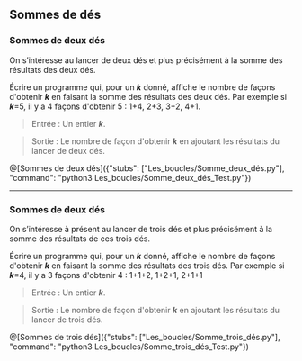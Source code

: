 ## Sommes de dés

### Sommes de deux dés

On s’intéresse au lancer de deux dés et plus précisément à la somme des résultats des deux dés. 

Écrire un programme qui, pour un ***k*** donné, affiche le nombre de façons d'obtenir ***k*** en faisant la somme des résultats des deux dés. Par exemple si ***k***=5, il y a 4 façons d'obtenir 5 : 1+4, 2+3, 3+2, 4+1.

> Entrée : Un entier ***k***.

> Sortie : Le nombre de façon d'obtenir ***k*** en ajoutant les résultats du lancer de deux dés.

@[Sommes de deux dés]({"stubs": ["Les_boucles/Somme_deux_dés.py"], "command": "python3 Les_boucles/Somme_deux_dés_Test.py"})

---

### Sommes de deux dés

On s’intéresse à présent au lancer de trois dés et plus précisément à la somme des résultats de ces trois dés. 

Écrire un programme qui, pour un ***k*** donné, affiche le nombre de façons d'obtenir ***k*** en faisant la somme des résultats des trois dés. Par exemple si ***k***=4, il y a 3 façons d'obtenir 4 : 1+1+2, 1+2+1, 2+1+1

> Entrée : Un entier ***k***.

> Sortie : Le nombre de façon d'obtenir ***k*** en ajoutant les résultats du lancer de trois dés.

@[Sommes de trois dés]({"stubs": ["Les_boucles/Somme_trois_dés.py"], "command": "python3 Les_boucles/Somme_trois_dés_Test.py"})
